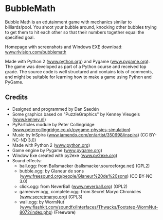 BubbleMath
==========

Bubble Math is an edutainment game with mechanics similar to billiards/pool. You shoot your bubble around, knocking other bubbles trying to get them to hit each other so that their numbers together equal the specified goal.

Homepage with screenshots and Windows EXE download: www.rlvision.com/bubblemath

Made with Python 2 (www.python.org) and Pygame (www.pygame.org). The game was developed as part of a Python course and received top grade. The source code is well structured and contains lots of comments, and might be suitable for learning how to make a game using Python and PyGame.

## Credits

* Designed and programmed by Dan Saedén
* Some graphics based on "PuzzleGraphics" by Kenney Vleugels (www.kenney.nl)
* PyParticles module by Peter Collingridge (www.petercollingridge.co.uk/pygame-physics-simulation)
* Music by InSpira (www.jamendo.com/en/artist/350698/inspira) (CC BY-NC-ND 3.0)
* Made with Python 2 (www.python.org)
* Game engine by Pygame (www.pygame.org)
* Window Exe created with py2exe (www.py2exe.org)
* Sound effects:
  * ball.ogg: from Ballsmacker (ballsmacker.sourceforge.net) (GPL2)
  * bubble.ogg: by Glaneur de sons (www.freesound.org/people/Glaneur%20de%20sons) (CC BY-NC 3.0)
  * click.ogg: from NeverBall (www.neverball.org) (GPL2)
  * gameover.ogg, complete.ogg: from Secret Maryo Chronicles (www.secretmaryo.org) (GPL3)
  * wall.ogg: by WormNut (www.flashkit.com/soundfx/Interfaces/Thwacks/Footstep-WormNut-8072/index.php) (Freeware)
